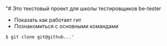 "# Это текстовый проект для школы тестировщиков be-tester

+	Показать как работает гит
+	Познакомиться с основными командами

```bash
$ git clone git@github..."